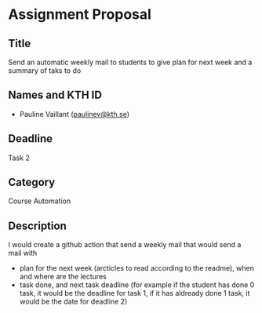# Assignment Proposal
## Title
Send an automatic weekly mail to students to give plan for next week and a summary of taks to do

## Names and KTH ID
- Pauline Vaillant (paulinev@kth.se)

## Deadline
Task 2
## Category
Course Automation
## Description

I would create a github action that send a weekly mail that would send a mail with 
- plan for the next week (arcticles to read according to the readme), when and where are the lectures
- task done, and next task deadline (for example if the student has done 0 task, it would be the deadline for task 1, if it has aldready done 1 task, it would be the date for deadline 2)
